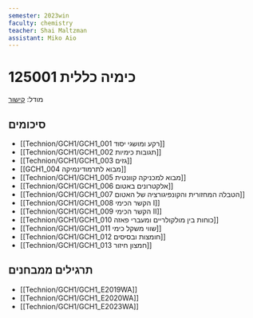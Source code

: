```yaml
---
semester: 2023win
faculty: chemistry
teacher: Shai Maltzman
assistant: Miko Aio
---
```


# 125001 כימיה כללית
מודל: [קישור](https://moodle2223.technion.ac.il/course/view.php?id=529)

## סיכומים
- [[Technion/GCH1/GCH1_001 רקע ומושגי יסוד]]
- [[Technion/GCH1/GCH1_002 תגובות כימיות]]
- [[Technion/GCH1/GCH1_003 גזים]]
- [[GCH1_004 מבוא לתרמודינמיקה]]
- [[Technion/GCH1/GCH1_005 מבוא למכניקה קוונטית]]
- [[Technion/GCH1/GCH1_006 אלקטרונים באטום]]
- [[Technion/GCH1/GCH1_007 הטבלה המחזורית והקונפיגורציה של האטום]]
- [[Technion/GCH1/GCH1_008 הקשר הכימי I]]
- [[Technion/GCH1/GCH1_009 הקשר הכימי II]]
- [[Technion/GCH1/GCH1_010 כוחות בין מולקולריים ומעברי פאזה]]
- [[Technion/GCH1/GCH1_011 שווי משקל כימי]]
- [[Technion/GCH1/GCH1_012 חומצות ובסיסים]]
- [[Technion/GCH1/GCH1_013 חמצון חיזור]]

## תרגילים ממבחנים
- [[Technion/GCH1/GCH1_E2019WA]]
- [[Technion/GCH1/GCH1_E2020WA]]
- [[Technion/GCH1/GCH1_E2023WA]]
